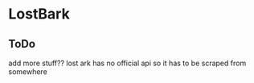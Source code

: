 # LostBark

## ToDo
add more stuff?? lost ark has no official api so it has to be scraped from somewhere


